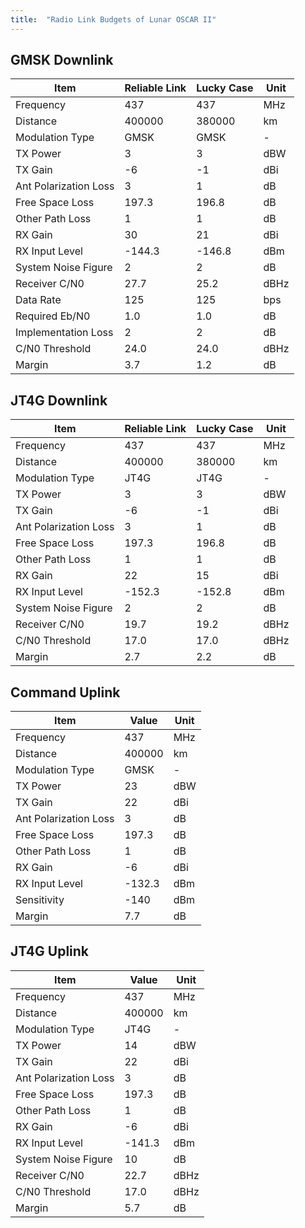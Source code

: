 ```yaml
---
title:  "Radio Link Budgets of Lunar OSCAR II"
---
```


## GMSK Downlink

| Item                  | Reliable Link | Lucky Case | Unit |
| --------------------- | ------------- | ---------- | ---- |
| Frequency             | 437           | 437        | MHz  |
| Distance              | 400000        | 380000     | km   |
| Modulation Type       | GMSK          | GMSK       | -    |
| TX Power              | 3             | 3          | dBW  |
| TX Gain               | -6            | -1         | dBi  |
| Ant Polarization Loss | 3             | 1          | dB   |
| Free Space Loss       | 197.3         | 196.8      | dB   |
| Other Path Loss       | 1             | 1          | dB   |
| RX Gain               | 30            | 21         | dBi  |
| RX Input Level        | -144.3        | -146.8     | dBm  |
| System Noise Figure   | 2             | 2          | dB   |
| Receiver C/N0         | 27.7          | 25.2       | dBHz |
| Data Rate             | 125           | 125        | bps  |
| Required Eb/N0        | 1.0           | 1.0        | dB   |
| Implementation Loss   | 2             | 2          | dB   |
| C/N0 Threshold        | 24.0          | 24.0       | dBHz |
| Margin                | 3.7           | 1.2        | dB   |

## JT4G Downlink

| Item                  | Reliable Link | Lucky Case | Unit |
| --------------------- | ------------- | ---------- | ---- |
| Frequency             | 437           | 437        | MHz  |
| Distance              | 400000        | 380000     | km   |
| Modulation Type       | JT4G          | JT4G       | -    |
| TX Power              | 3             | 3          | dBW  |
| TX Gain               | -6            | -1         | dBi  |
| Ant Polarization Loss | 3             | 1          | dB   |
| Free Space Loss       | 197.3         | 196.8      | dB   |
| Other Path Loss       | 1             | 1          | dB   |
| RX Gain               | 22            | 15         | dBi  |
| RX Input Level        | -152.3        | -152.8     | dBm  |
| System Noise Figure   | 2             | 2          | dB   |
| Receiver C/N0         | 19.7          | 19.2       | dBHz |
| C/N0 Threshold        | 17.0          | 17.0       | dBHz |
| Margin                | 2.7           | 2.2        | dB   |

## Command Uplink

| Item                  | Value    | Unit |
| --------------------- | -------- | ---- |
| Frequency             | 437      | MHz  |
| Distance              | 400000   | km   |
| Modulation Type       | GMSK     | -    |
| TX Power              | 23       | dBW  |
| TX Gain               | 22       | dBi  |
| Ant Polarization Loss | 3        | dB   |
| Free Space Loss       | 197.3    | dB   |
| Other Path Loss       | 1        | dB   |
| RX Gain               | -6       | dBi  |
| RX Input Level        | -132.3   | dBm  |
| Sensitivity           | -140     | dBm  |
| Margin                |  7.7     | dB   |

## JT4G Uplink

| Item                  | Value         | Unit |
| --------------------- | ------------- | ---- |
| Frequency             | 437           | MHz  |
| Distance              | 400000        | km   |
| Modulation Type       | JT4G          | -    |
| TX Power              | 14            | dBW  |
| TX Gain               | 22            | dBi  |
| Ant Polarization Loss | 3             | dB   |
| Free Space Loss       | 197.3         | dB   |
| Other Path Loss       | 1             | dB   |
| RX Gain               | -6            | dBi  |
| RX Input Level        | -141.3        | dBm  |
| System Noise Figure   | 10            | dB   |
| Receiver C/N0         | 22.7          | dBHz |
| C/N0 Threshold        | 17.0          | dBHz |
| Margin                | 5.7           | dB   |
